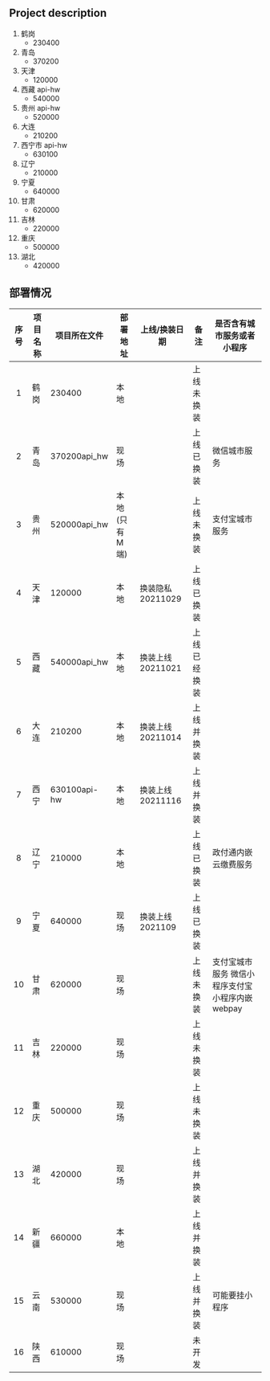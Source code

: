 ## Project description

1. 鹤岗
   - 230400
2. 青岛
   - 370200
3. 天津
   - 120000
4. 西藏 api-hw
   - 540000
5. 贵州 api-hw
   - 520000
6. 大连
   - 210200
7. 西宁市 api-hw
   - 630100
8. 辽宁
   - 210000
9. 宁夏
   - 640000
10. 甘肃
    - 620000
11. 吉林
    - 220000
12. 重庆
    - 500000
13. 湖北
    - 420000

## 部署情况

| 序号 | 项目名称 | 项目所在文件 | 部署地址        | 上线/换装日期     | 备注         | 是否含有城市服务或者小程序                       |
| :--: | -------- | ------------ | --------------- | ----------------- | ------------ | ------------------------------------------------ |
|  1   | 鹤岗     | 230400       | 本地            |                   | 上线未换装   |
|  2   | 青岛     | 370200api_hw | 现场            |                   | 上线已换装   | 微信城市服务                                     |
|  3   | 贵州     | 520000api_hw | 本地(只有 M 端) |                   | 上线未换装   | 支付宝城市服务                                   |
|  4   | 天津     | 120000       | 本地            | 换装隐私 20211029 | 上线已换装   |
|  5   | 西藏     | 540000api_hw | 本地            | 换装上线 20211021 | 上线已经换装 |
|  6   | 大连     | 210200       | 本地            | 换装上线 20211014 | 上线并换装   |
|  7   | 西宁     | 630100api-hw | 本地            | 换装上线 20211116 | 上线并换装   |
|  8   | 辽宁     | 210000       | 本地            |                   | 上线已换装   | 政付通内嵌云缴费服务                             |
|  9   | 宁夏     | 640000       | 现场            | 换装上线 2021109  | 上线已换装   |
|  10  | 甘肃     | 620000       | 现场            |                   | 上线未换装   | 支付宝城市服务 微信小程序支付宝小程序内嵌 webpay |
|  11  | 吉林     | 220000       | 现场            |                   | 上线未换装   |
|  12  | 重庆     | 500000       | 现场            |                   | 上线未换装   |                                                  |
|  13  | 湖北     | 420000       | 现场            |                   | 上线并换装   |
|  14  | 新疆     | 660000       | 本地            |                   | 上线并换装   |                                                  |
|  15  | 云南     | 530000       | 现场            |                   | 上线并换装   | 可能要挂小程序                                   |
|  16  | 陕西     | 610000       | 现场            |                   | 未开发       |                                                  |
